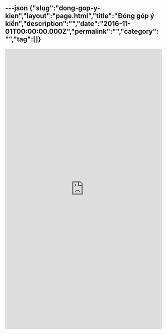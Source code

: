 ---json
{"slug":"dong-gop-y-kien","layout":"page.html","title":"Đóng góp ý kiến","description":"","date":"2016-11-01T00:00:00.000Z","permalink":"","category":"","tag":[]}
---
<iframe src="https://docs.google.com/forms/d/e/1FAIpQLSe388pPasOg2reO4Q9szY6j6qyGBNRpRl15tzvufgbqUzZJpw/viewform?embedded=true" width="100%" height="900" frameborder="0" marginheight="0" marginwidth="0"></iframe>